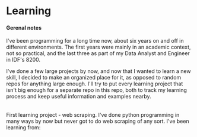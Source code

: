 # Learning

#### Gerenal notes
I've been programming for a long time now, about six years on and off in different environments.
The first years were mainly in an academic context, not so practical, and the last three as part of my Data Analyst and Engineer in IDF's 8200.

I've done a few large projects by now, and now that I wanted to learn a new skill, I decided to make an organized place for it, as opposed to random repos for anything large enough. 
I'll try to put every learning project that isn't big enough for a separate repo in this repo, both to track my learning process and keep useful information and examples nearby.

######
First learning project - web scraping.
I've done python programming in many ways by now but never got to do web scraping of any sort.
I've been learning from:
